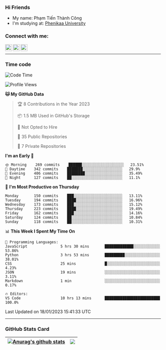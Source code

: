 ### Hi Friends

- My name: Phạm Tiến Thành Công
- I'm studying at: [Phenikaa University]


### Connect with me:
[<img align="left" alt="PhamTienThanhCong | Facebook" width="22px" src="https://upload.wikimedia.org/wikipedia/commons/thumb/1/16/Facebook-icon-1.png/640px-Facebook-icon-1.png" />][facebook]
[<img align="left" alt="PhamTienThanhCong | Zalo" width="22px" src="https://www.anphatpc.com.vn/template/anphat_2020v2/images/icon-zalo.jpg" />][zalo]
[<img align="left" alt="PhamTienThanhCong | LinkedIn" width="22px" src="https://cdn3.iconfinder.com/data/icons/inficons/512/linkedin.png" />][linkedin]

<br />

---

### Time code

<!--START_SECTION:waka-->
![Code Time](http://img.shields.io/badge/Code%20Time-844%20hrs%2059%20mins-blue)

![Profile Views](http://img.shields.io/badge/Profile%20Views-2-blue)

**🐱 My GitHub Data** 

> 🏆 8 Contributions in the Year 2023
 > 
> 📦 1.5 MB Used in GitHub's Storage 
 > 
> 🚫 Not Opted to Hire
 > 
> 📜 35 Public Repositories 
 > 
> 🔑 7 Private Repositories  
 > 
**I'm an Early 🐤** 

```text
🌞 Morning    269 commits    ██████░░░░░░░░░░░░░░░░░░░   23.51% 
🌆 Daytime    342 commits    ███████░░░░░░░░░░░░░░░░░░   29.9% 
🌃 Evening    406 commits    ████████░░░░░░░░░░░░░░░░░   35.49% 
🌙 Night      127 commits    ██░░░░░░░░░░░░░░░░░░░░░░░   11.1%

```
📅 **I'm Most Productive on Thursday** 

```text
Monday       150 commits    ███░░░░░░░░░░░░░░░░░░░░░░   13.11% 
Tuesday      194 commits    ████░░░░░░░░░░░░░░░░░░░░░   16.96% 
Wednesday    173 commits    ███░░░░░░░░░░░░░░░░░░░░░░   15.12% 
Thursday     223 commits    ████░░░░░░░░░░░░░░░░░░░░░   19.49% 
Friday       162 commits    ███░░░░░░░░░░░░░░░░░░░░░░   14.16% 
Saturday     124 commits    ██░░░░░░░░░░░░░░░░░░░░░░░   10.84% 
Sunday       118 commits    ██░░░░░░░░░░░░░░░░░░░░░░░   10.31%

```


📊 **This Week I Spent My Time On** 

```text
💬 Programming Languages: 
JavaScript               5 hrs 30 mins       █████████████░░░░░░░░░░░░   53.86% 
Python                   3 hrs 53 mins       █████████░░░░░░░░░░░░░░░░   38.01% 
CSS                      25 mins             █░░░░░░░░░░░░░░░░░░░░░░░░   4.23% 
JSON                     19 mins             ░░░░░░░░░░░░░░░░░░░░░░░░░   3.11% 
Markdown                 1 min               ░░░░░░░░░░░░░░░░░░░░░░░░░   0.17%

🔥 Editors: 
VS Code                  10 hrs 13 mins      █████████████████████████   100.0%

```


 Last Updated on 18/01/2023 15:41:33 UTC
<!--END_SECTION:waka-->

---

### GitHub Stats Card

| <a href="https://github.com/phamtienthanhcong"><img align="center" src="https://github-readme-stats.vercel.app/api?username=PhamTienThanhCong&show_icons=true&include_all_commits=true&theme=buefy&hide_border=true&theme=ocean_dark" alt="Anurag's github stats" /></a> | <a href="https://github.com/phamtienthanhcong"><img align="center" src="https://github-readme-stats.vercel.app/api/top-langs/?username=PhamTienThanhCong&layout=compact&theme=buefy&hide_border=true&theme=ocean_dark" /></a> |
| ------------- | ------------- |

[Phenikaa University]: https://phenikaa-uni.edu.vn/vi
[facebook]: https://www.facebook.com/phamtienthanhcong
[linkedin]: https://linkedin.com/in/phamtienthanhcong
[zalo]: https://zalo.me/0396396332
[tiktok]: https://www.tiktok.com/@phamtienthanhcong
[web]: https://github.com/PhamTienThanhCong/web_dev
[min project]: https://github.com/PhamTienThanhCong/Project-Of-Web
[c and cpp]: https://github.com/PhamTienThanhCong/Code_C_and_Cpro
[python]: https://github.com/PhamTienThanhCong/Python_beginer
